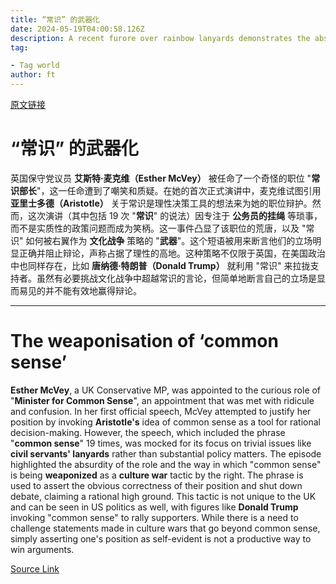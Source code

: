```yaml
---
title: “常识” 的武器化
date: 2024-05-19T04:00:58.126Z
description: A recent furore over rainbow lanyards demonstrates the absurdity of the way the phrase is being used
tag: 

- Tag world
author: ft
---
```


[原文链接](https://ft.com/content/58648748-6b53-4aaf-9c00-bf3cd0600f7e)

# “**常识**” 的武器化 

英国保守党议员 **艾斯特·麦克维（Esther McVey）** 被任命了一个奇怪的职位 "**常识部长**"，这一任命遭到了嘲笑和质疑。在她的首次正式演讲中，麦克维试图引用 **亚里士多德（Aristotle）** 关于常识是理性决策工具的想法来为她的职位辩护。然而，这次演讲（其中包括 19 次 "**常识**" 的说法）因专注于 **公务员的挂绳** 等琐事，而不是实质性的政策问题而成为笑柄。这一事件凸显了该职位的荒唐，以及 "常识" 如何被右翼作为 **文化战争** 策略的 "**武器**"。这个短语被用来断言他们的立场明显正确并阻止辩论，声称占据了理性的高地。这种策略不仅限于英国，在美国政治中也同样存在，比如 **唐纳德·特朗普（Donald Trump）** 就利用 "常识" 来拉拢支持者。虽然有必要挑战文化战争中超越常识的言论，但简单地断言自己的立场是显而易见的并不能有效地赢得辩论。

---

# The weaponisation of ‘common sense’ 

**Esther McVey**, a UK Conservative MP, was appointed to the curious role of "**Minister for Common Sense**", an appointment that was met with ridicule and confusion. In her first official speech, McVey attempted to justify her position by invoking **Aristotle's** idea of common sense as a tool for rational decision-making. However, the speech, which included the phrase "**common sense**" 19 times, was mocked for its focus on trivial issues like **civil servants' lanyards** rather than substantial policy matters. The episode highlighted the absurdity of the role and the way in which "common sense" is being **weaponized** as a **culture war** tactic by the right. The phrase is used to assert the obvious correctness of their position and shut down debate, claiming a rational high ground. This tactic is not unique to the UK and can be seen in US politics as well, with figures like **Donald Trump** invoking "common sense" to rally supporters. While there is a need to challenge statements made in culture wars that go beyond common sense, simply asserting one's position as self-evident is not a productive way to win arguments.

[Source Link](https://ft.com/content/58648748-6b53-4aaf-9c00-bf3cd0600f7e)

